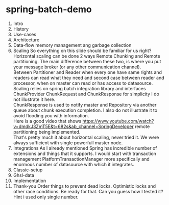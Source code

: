 # spring-batch-demo

1. Intro
2. History
3. Use-cases
4. Architecture
5. Data-flow
    memory management ang garbage collection
6. Scaling
    So everything on this slide should be familiar for us right?  
    Horizontal scaling can be done 2 ways Remote Chunking and Remote partitioning. The main difference between these two, is where you put your message broker (or any other communication channel).  
    Between Partitioner and Reader when every one have same rights and readers can read what they need and second case between reader and processor, when on master can read or has access to datasource.  
    Scaling relies on spring batch integration library and interfaces ChunkProvider ChunkRequest<T> and ChunkResponse<T> for simplicity I do not illustrate it here.  
    ChunkResponse is used to notify master and Repository via another queue about chunk execution completion. I also do not illustrate it to avoid flooding you with information.  
    Here is a good video that shows https://www.youtube.com/watch?v=dmdkJ3ZmT5E&t=682s&ab_channel=SpringDeveloper remote partitioning being implemented.  
    That's pretty much it about horizontal scaling, never tried it. We were always sufficient with single powerfull master node.  
7. Integrations
    As I already mentioned Spring has incredible number of extensions and things that it supports.
    I would start with transaction management PlatformTransactionManager more specifically and enormous number of datasource with which it integrates.
8. Classic-setup
9. Ghsl-data
10. Implementation
11. Thank-you
    Order things to prevent dead locks. Optimistic locks and other race conditions. Be ready for that.
    Can you guess how I tested it? Hint i used only single number.

